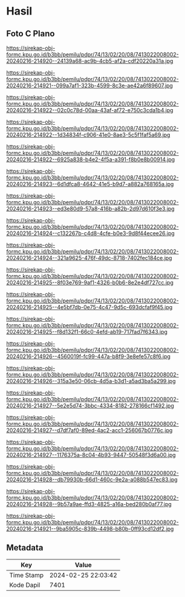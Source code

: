 # Hasil

## Foto C Plano

https://sirekap-obj-formc.kpu.go.id/b3bb/pemilu/pdpr/74/13/02/20/08/7413022008002-20240216-214920--24139a68-ac9b-4cb5-af2a-cdf20220a31a.jpg

https://sirekap-obj-formc.kpu.go.id/b3bb/pemilu/pdpr/74/13/02/20/08/7413022008002-20240216-214921--099a7af1-323b-4599-8c3e-ae42a6f89607.jpg

https://sirekap-obj-formc.kpu.go.id/b3bb/pemilu/pdpr/74/13/02/20/08/7413022008002-20240216-214922--02c0c78d-00aa-43af-af72-e750c3cda1b4.jpg

https://sirekap-obj-formc.kpu.go.id/b3bb/pemilu/pdpr/74/13/02/20/08/7413022008002-20240216-214922--1d34834f-c906-41e0-8ae3-5c5f1faf5a69.jpg

https://sirekap-obj-formc.kpu.go.id/b3bb/pemilu/pdpr/74/13/02/20/08/7413022008002-20240216-214922--6925a838-b4e2-4f5a-a391-f8b0e8b00914.jpg

https://sirekap-obj-formc.kpu.go.id/b3bb/pemilu/pdpr/74/13/02/20/08/7413022008002-20240216-214923--6d1dfca8-4642-41e5-b9d7-a882a768165a.jpg

https://sirekap-obj-formc.kpu.go.id/b3bb/pemilu/pdpr/74/13/02/20/08/7413022008002-20240216-214923--ed3e80d9-57a8-416b-a82b-2d97d610f3e3.jpg

https://sirekap-obj-formc.kpu.go.id/b3bb/pemilu/pdpr/74/13/02/20/08/7413022008002-20240216-214924--c132267b-c4d8-4cfe-b0e3-9d8f44ecee26.jpg

https://sirekap-obj-formc.kpu.go.id/b3bb/pemilu/pdpr/74/13/02/20/08/7413022008002-20240216-214924--321a9625-476f-49dc-8718-7402fec184ce.jpg

https://sirekap-obj-formc.kpu.go.id/b3bb/pemilu/pdpr/74/13/02/20/08/7413022008002-20240216-214925--8f03e769-9af1-4326-b0b6-8e2e4df727cc.jpg

https://sirekap-obj-formc.kpu.go.id/b3bb/pemilu/pdpr/74/13/02/20/08/7413022008002-20240216-214925--4e5bf7db-0e75-4c47-9d5c-693dcfaf9f45.jpg

https://sirekap-obj-formc.kpu.go.id/b3bb/pemilu/pdpr/74/13/02/20/08/7413022008002-20240216-214925--f8d132f1-66c0-4efd-ab19-717fad7f6343.jpg

https://sirekap-obj-formc.kpu.go.id/b3bb/pemilu/pdpr/74/13/02/20/08/7413022008002-20240216-214926--4560019f-fc99-447a-b8f9-3e8efe57c8f6.jpg

https://sirekap-obj-formc.kpu.go.id/b3bb/pemilu/pdpr/74/13/02/20/08/7413022008002-20240216-214926--315a3e50-06cb-4d5a-b3d1-a5ad3ba5a299.jpg

https://sirekap-obj-formc.kpu.go.id/b3bb/pemilu/pdpr/74/13/02/20/08/7413022008002-20240216-214927--5e2e5d74-3bbc-4334-8182-278166cf1492.jpg

https://sirekap-obj-formc.kpu.go.id/b3bb/pemilu/pdpr/74/13/02/20/08/7413022008002-20240216-214927--d7df7af0-89ed-4ac2-acc1-256067b0776c.jpg

https://sirekap-obj-formc.kpu.go.id/b3bb/pemilu/pdpr/74/13/02/20/08/7413022008002-20240216-214927--1176375a-8c04-4b93-9447-50548f3d6a00.jpg

https://sirekap-obj-formc.kpu.go.id/b3bb/pemilu/pdpr/74/13/02/20/08/7413022008002-20240216-214928--db79930b-66d1-460c-9e2a-a088b547ec83.jpg

https://sirekap-obj-formc.kpu.go.id/b3bb/pemilu/pdpr/74/13/02/20/08/7413022008002-20240216-214928--9b57a9ae-ffd3-4825-a16a-bed280b0af77.jpg

https://sirekap-obj-formc.kpu.go.id/b3bb/pemilu/pdpr/74/13/02/20/08/7413022008002-20240216-214921--9ba5905c-839b-4498-b80b-0ff93cd12df2.jpg


## Metadata

| Key        | Value               |
| ---------- | ------------------- |
| Time Stamp | 2024-02-25 22:03:42 |
| Kode Dapil | 7401                |



